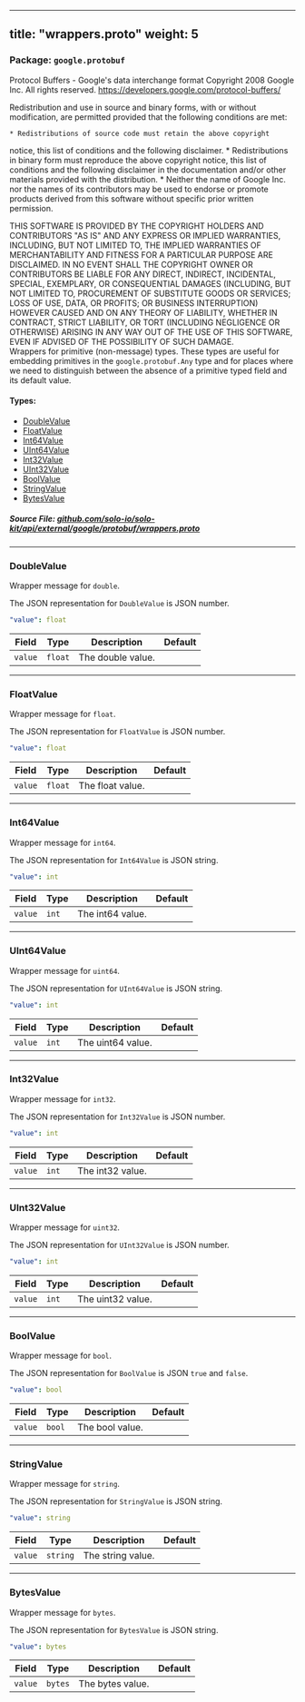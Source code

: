 
---
title: "wrappers.proto"
weight: 5
---

<!-- Code generated by solo-kit. DO NOT EDIT. -->


### Package: `google.protobuf`  
Protocol Buffers - Google's data interchange format
Copyright 2008 Google Inc.  All rights reserved.
https://developers.google.com/protocol-buffers/

Redistribution and use in source and binary forms, with or without
modification, are permitted provided that the following conditions are
met:

    * Redistributions of source code must retain the above copyright
notice, this list of conditions and the following disclaimer.
    * Redistributions in binary form must reproduce the above
copyright notice, this list of conditions and the following disclaimer
in the documentation and/or other materials provided with the
distribution.
    * Neither the name of Google Inc. nor the names of its
contributors may be used to endorse or promote products derived from
this software without specific prior written permission.

THIS SOFTWARE IS PROVIDED BY THE COPYRIGHT HOLDERS AND CONTRIBUTORS
"AS IS" AND ANY EXPRESS OR IMPLIED WARRANTIES, INCLUDING, BUT NOT
LIMITED TO, THE IMPLIED WARRANTIES OF MERCHANTABILITY AND FITNESS FOR
A PARTICULAR PURPOSE ARE DISCLAIMED. IN NO EVENT SHALL THE COPYRIGHT
OWNER OR CONTRIBUTORS BE LIABLE FOR ANY DIRECT, INDIRECT, INCIDENTAL,
SPECIAL, EXEMPLARY, OR CONSEQUENTIAL DAMAGES (INCLUDING, BUT NOT
LIMITED TO, PROCUREMENT OF SUBSTITUTE GOODS OR SERVICES; LOSS OF USE,
DATA, OR PROFITS; OR BUSINESS INTERRUPTION) HOWEVER CAUSED AND ON ANY
THEORY OF LIABILITY, WHETHER IN CONTRACT, STRICT LIABILITY, OR TORT
(INCLUDING NEGLIGENCE OR OTHERWISE) ARISING IN ANY WAY OUT OF THE USE
OF THIS SOFTWARE, EVEN IF ADVISED OF THE POSSIBILITY OF SUCH DAMAGE.  
Wrappers for primitive (non-message) types. These types are useful
for embedding primitives in the `google.protobuf.Any` type and for places
where we need to distinguish between the absence of a primitive
typed field and its default value.


 
#### Types:


- [DoubleValue](#doublevalue)
- [FloatValue](#floatvalue)
- [Int64Value](#int64value)
- [UInt64Value](#uint64value)
- [Int32Value](#int32value)
- [UInt32Value](#uint32value)
- [BoolValue](#boolvalue)
- [StringValue](#stringvalue)
- [BytesValue](#bytesvalue)
  



##### Source File: [github.com/solo-io/solo-kit/api/external/google/protobuf/wrappers.proto](https://github.com/solo-io/solo-kit/blob/master/api/external/google/protobuf/wrappers.proto)





---
### DoubleValue

 
Wrapper message for `double`.

The JSON representation for `DoubleValue` is JSON number.

```yaml
"value": float

```

| Field | Type | Description | Default |
| ----- | ---- | ----------- |----------- | 
| `value` | `float` | The double value. |  |




---
### FloatValue

 
Wrapper message for `float`.

The JSON representation for `FloatValue` is JSON number.

```yaml
"value": float

```

| Field | Type | Description | Default |
| ----- | ---- | ----------- |----------- | 
| `value` | `float` | The float value. |  |




---
### Int64Value

 
Wrapper message for `int64`.

The JSON representation for `Int64Value` is JSON string.

```yaml
"value": int

```

| Field | Type | Description | Default |
| ----- | ---- | ----------- |----------- | 
| `value` | `int` | The int64 value. |  |




---
### UInt64Value

 
Wrapper message for `uint64`.

The JSON representation for `UInt64Value` is JSON string.

```yaml
"value": int

```

| Field | Type | Description | Default |
| ----- | ---- | ----------- |----------- | 
| `value` | `int` | The uint64 value. |  |




---
### Int32Value

 
Wrapper message for `int32`.

The JSON representation for `Int32Value` is JSON number.

```yaml
"value": int

```

| Field | Type | Description | Default |
| ----- | ---- | ----------- |----------- | 
| `value` | `int` | The int32 value. |  |




---
### UInt32Value

 
Wrapper message for `uint32`.

The JSON representation for `UInt32Value` is JSON number.

```yaml
"value": int

```

| Field | Type | Description | Default |
| ----- | ---- | ----------- |----------- | 
| `value` | `int` | The uint32 value. |  |




---
### BoolValue

 
Wrapper message for `bool`.

The JSON representation for `BoolValue` is JSON `true` and `false`.

```yaml
"value": bool

```

| Field | Type | Description | Default |
| ----- | ---- | ----------- |----------- | 
| `value` | `bool` | The bool value. |  |




---
### StringValue

 
Wrapper message for `string`.

The JSON representation for `StringValue` is JSON string.

```yaml
"value": string

```

| Field | Type | Description | Default |
| ----- | ---- | ----------- |----------- | 
| `value` | `string` | The string value. |  |




---
### BytesValue

 
Wrapper message for `bytes`.

The JSON representation for `BytesValue` is JSON string.

```yaml
"value": bytes

```

| Field | Type | Description | Default |
| ----- | ---- | ----------- |----------- | 
| `value` | `bytes` | The bytes value. |  |





<!-- Start of HubSpot Embed Code -->
<script type="text/javascript" id="hs-script-loader" async defer src="//js.hs-scripts.com/5130874.js"></script>
<!-- End of HubSpot Embed Code -->
